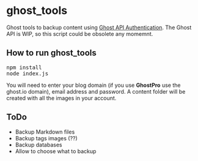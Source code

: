 # ghost_tools

Ghost tools to backup content using [Ghost API Authentication](https://github.com/TryGhost/Ghost/wiki/How-does-oAuth-work-with-Ghost%3F). The Ghost API is WIP, so this script could be obsolete any momemnt.

## How to run ghost_tools

<pre>
npm install
node index.js
</pre>

You will need to enter your blog domain (if you use **GhostPro** use the ghost.io domain), email address and password. A content folder will be created with all the images in your account.

## ToDo

* Backup Markdown files
* Backup tags images (??)
* Backup databases
* Allow to choose what to backup
